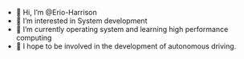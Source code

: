 - 👋 Hi, I’m @Erio-Harrison
- 👀 I’m interested in System development
- 🌱 I’m currently operating system and learning high performance computing
- 💞️ I hope to be involved in the development of autonomous driving.

<!---
Erio-Harrison/Erio-Harrison is a ✨ special ✨ repository because its `README.md` (this file) appears on your GitHub profile.
You can click the Preview link to take a look at your changes.
--->
